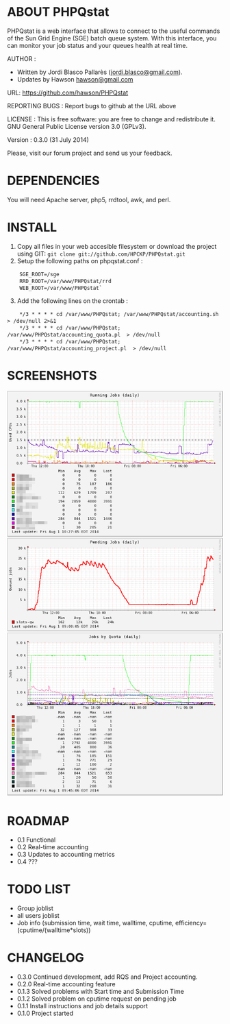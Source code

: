 ABOUT PHPQstat
==============================================
PHPQstat is a web interface that allows to connect to the useful commands
of the Sun Grid Engine (SGE) batch queue system. With this interface,
you can monitor your job status and your queues health at real time.

AUTHOR : 
* Written by Jordi Blasco Pallarès (jordi.blasco@gmail.com).
* Updates by Hawson <hawson@gmail.com>

URL: https://github.com/hawson/PHPQstat

REPORTING BUGS : Report bugs to github at the URL above

LICENSE : This is free software: you are free to change and redistribute
          it. GNU General Public License version 3.0 (GPLv3).

Version : 0.3.0 (31 July 2014)


Please, visit our forum project and send us your feedback.

DEPENDENCIES
==============================================
You will need Apache server, php5, rrdtool, awk, and perl.

INSTALL
==============================================
1. Copy all files in your web accesible filesystem or download the project using GIT:
    `git clone git://github.com/HPCKP/PHPQstat.git`
2. Setup the following paths on phpqstat.conf :
```
    SGE_ROOT=/sge
    RRD_ROOT=/var/www/PHPQstat/rrd
    WEB_ROOT=/var/www/PHPQstat`
```
3. Add the following lines on the crontab :
```
    */3 * * * * cd /var/www/PHPQstat; /var/www/PHPQstat/accounting.sh > /dev/null 2>&1
    */3 * * * * cd /var/www/PHPQstat; /var/www/PHPQstat/accounting_quota.pl  > /dev/null
    */3 * * * * cd /var/www/PHPQstat; /var/www/PHPQstat/accounting_project.pl  > /dev/null
```


SCREENSHOTS
==============================================
![Running Jobs by Queue](https://raw.githubusercontent.com/hawson/PHPQstat/master/screenshots/day.png)
![Total Pending Jobs](https://raw.githubusercontent.com/hawson/PHPQstat/master/screenshots/qw_day.png)
![Running Jobs by Resource Quotas](https://raw.githubusercontent.com/hawson/PHPQstat/master/screenshots/quota_day.png)


ROADMAP
==============================================
* 0.1 Functional
* 0.2 Real-time accounting
* 0.3 Updates to accounting metrics
* 0.4 ???

TODO LIST
==============================================
* Group joblist
* all users joblist
* Job info (submission time, wait time, walltime, cputime, efficiency=(cputime/(walltime*slots))

CHANGELOG
==============================================
* 0.3.0 Continued development, add RQS and Project accounting.
* 0.2.0 Real-time accounting feature
* 0.1.3 Solved problems with Start time and Submission Time
* 0.1.2 Solved problem on cputime request on pending job
* 0.1.1 Install instructions and job details support
* 0.1.0 Project started
